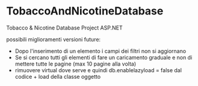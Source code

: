 # TobaccoAndNicotineDatabase
Tobacco &amp; Nicotine Database Project ASP.NET


possibili miglioramenti versioni future:
- Dopo l'inserimento di un elemento i campi dei filtri non si aggiornano
- Se si cercano tutti gli elementi di fare un caricamento graduale e non di mettere tutte le pagine (max 10 pagine alla volta)
- rimuovere virtual dove serve e quindi db.enablelazyload = false dal codice + load della classe oggetto